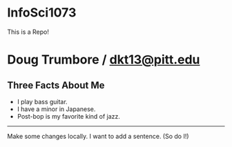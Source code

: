 InfoSci1073
===========

This is a Repo!  

Doug Trumbore / dkt13@pitt.edu
==================
Three Facts About Me
---

*   I play bass guitar.
*   I have a minor in Japanese.
*   Post-bop is my favorite kind of jazz.

---
Make some changes locally.  I want to add  a sentence. (So do I!)
